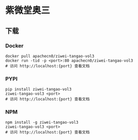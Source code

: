 # 紫微堂奥三

## 下载

### Docker

```
docker pull apachecn0/ziwei-tangao-vol3
docker run -tid -p <port>:80 apachecn0/ziwei-tangao-vol3
# 访问 http://localhost:{port} 查看文档
```

### PYPI

```
pip install ziwei-tangao-vol3
ziwei-tangao-vol3 <port>
# 访问 http://localhost:{port} 查看文档
```

### NPM

```
npm install -g ziwei-tangao-vol3
ziwei-tangao-vol3 <port>
# 访问 http://localhost:{port} 查看文档
```